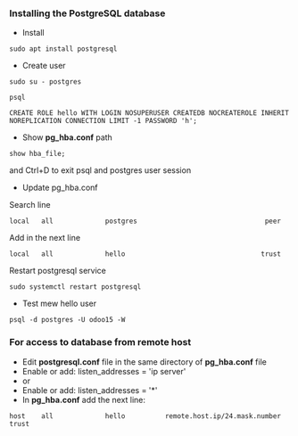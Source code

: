 ### Installing the PostgreSQL database
* Install
```commandline
sudo apt install postgresql
```
* Create user
```commandline
sudo su - postgres
```
```commandline
psql
```
```commandline
CREATE ROLE hello WITH LOGIN NOSUPERUSER CREATEDB NOCREATEROLE INHERIT NOREPLICATION CONNECTION LIMIT -1 PASSWORD 'h';
```
* Show **pg_hba.conf** path
```commandline
show hba_file;
```
and Ctrl+D to exit psql and postgres user session
* Update pg_hba.conf

Search line
```
local   all             postgres                                peer
```
Add in the next line
```
local   all             hello                                  trust
```
Restart postgresql service
```
sudo systemctl restart postgresql
```
* Test mew hello user
```commandline
psql -d postgres -U odoo15 -W
```
### For access to database from remote host 
* Edit **postgresql.conf** file in the same directory of **pg_hba.conf** file
* Enable or add: listen_addresses = 'ip server'
* or
* Enable or add: listen_addresses = '*'
* In **pg_hba.conf** add the next line:
```
host    all             hello          remote.host.ip/24.mask.number         trust
```
